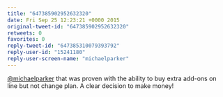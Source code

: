 ```yaml
---
title: "647385902952632320"
date: Fri Sep 25 12:23:21 +0000 2015
original-tweet-id: "647385902952632320"
retweets: 0
favorites: 0
reply-tweet-id: "647385310079393792"
reply-user-id: "15241180"
reply-user-screen-name: "michaelparker"
---
```

<a href="https://twitter.com/michaelparker">@michaelparker</a> that was proven with the ability to buy extra add-ons on line but not change plan. A clear decision to make money!
